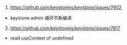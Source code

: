 1. https://github.com/keystonejs/keystone/issues/7902
  - keystone admin 循环不断编译
2. https://github.com/keystonejs/keystone/issues/7617
  - read useContext of undefined